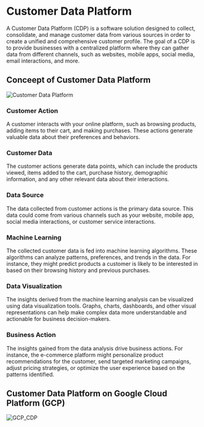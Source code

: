 # Customer Data Platform

A Customer Data Platform (CDP) is a software solution designed to collect, consolidate, and manage customer data from various sources in order to create a unified and comprehensive customer profile. The goal of a CDP is to provide businesses with a centralized platform where they can gather data from different channels, such as websites, mobile apps, social media, email interactions, and more.

## Conceept of Customer Data Platform
![Customer Data Platform](https://github.com/bbossssss/Customer_Analytics/assets/138359354/c25be1dc-57c9-4a44-b949-ce9026ffb223)

### Customer Action
A customer interacts with your online platform, such as browsing products, adding items to their cart, and making purchases. These actions generate valuable data about their preferences and behaviors.

### Customer Data
The customer actions generate data points, which can include the products viewed, items added to the cart, purchase history, demographic information, and any other relevant data about their interactions.

### Data Source
The data collected from customer actions is the primary data source. This data could come from various channels such as your website, mobile app, social media interactions, or customer service interactions.

### Machine Learning
The collected customer data is fed into machine learning algorithms. These algorithms can analyze patterns, preferences, and trends in the data. For instance, they might predict products a customer is likely to be interested in based on their browsing history and previous purchases.

### Data Visualization
The insights derived from the machine learning analysis can be visualized using data visualization tools. Graphs, charts, dashboards, and other visual representations can help make complex data more understandable and actionable for business decision-makers.

### Business Action
The insights gained from the data analysis drive business actions. For instance, the e-commerce platform might personalize product recommendations for the customer, send targeted marketing campaigns, adjust pricing strategies, or optimize the user experience based on the patterns identified.

## Customer Data Platform on Google Cloud Platform (GCP)
![GCP_CDP](https://github.com/bbossssss/Customer_Analytics/assets/138359354/ecc77a62-318d-46b8-9cb6-b878032c925e)
